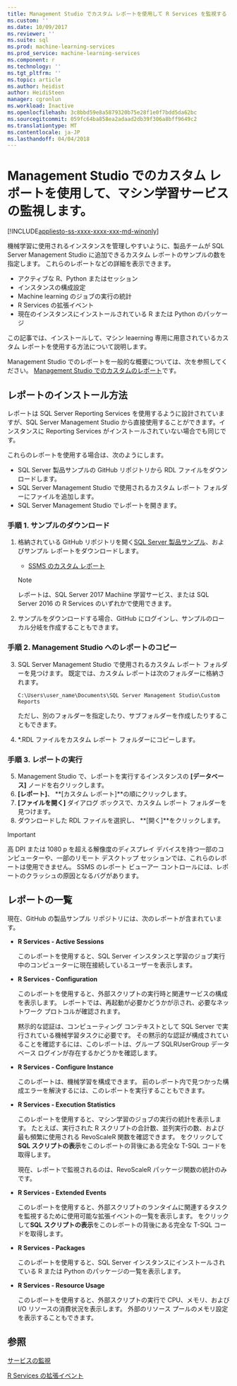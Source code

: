 ```yaml
---
title: Management Studio でカスタム レポートを使用して R Services を監視する | Microsoft Docs
ms.custom: ''
ms.date: 10/09/2017
ms.reviewer: ''
ms.suite: sql
ms.prod: machine-learning-services
ms.prod_service: machine-learning-services
ms.component: r
ms.technology: ''
ms.tgt_pltfrm: ''
ms.topic: article
ms.author: heidist
author: HeidiSteen
manager: cgronlun
ms.workload: Inactive
ms.openlocfilehash: 3c8bbd59e8a5879320b75e28f1e0f7bdd5da62bc
ms.sourcegitcommit: 059fc64ba858ea2adaad2db39f306a8bff9649c2
ms.translationtype: MT
ms.contentlocale: ja-JP
ms.lasthandoff: 04/04/2018
---
```

# <a name="monitor-machine-learning-services-using-custom-reports-in-management-studio"></a>Management Studio でのカスタム レポートを使用して、マシン学習サービスの監視します。
[!INCLUDE[appliesto-ss-xxxx-xxxx-xxx-md-winonly](../../includes/appliesto-ss-xxxx-xxxx-xxx-md-winonly.md)]

機械学習に使用されるインスタンスを管理しやすいように、製品チームが SQL Server Management Studio に追加できるカスタム レポートのサンプルの数を指定します。 これらのレポートなどの詳細を表示できます。

- アクティブな R、Python またはセッション
- インスタンスの構成設定
- Machine learning のジョブの実行の統計
- R Services の拡張イベント
- 現在のインスタンスにインストールされている R または Python のパッケージ

この記事では、インストールして、マシン leaerning 専用に用意されているカスタム レポートを使用する方法について説明します。 

Management Studio でのレポートを一般的な概要については、次を参照してください。 [Management Studio でのカスタムのレポート](../../ssms/object/custom-reports-in-management-studio.md)です。

## <a name="how-to-install-the-reports"></a>レポートのインストール方法

レポートは SQL Server Reporting Services を使用するように設計されていますが、SQL Server Management Studio から直接使用することができます。インスタンスに Reporting Services がインストールされていない場合でも同じです。 

これらのレポートを使用する場合は、次のようにします。

* SQL Server 製品サンプルの GitHub リポジトリから RDL ファイルをダウンロードします。
* SQL Server Management Studio で使用されるカスタム レポート フォルダーにファイルを追加します。
* SQL Server Management Studio でレポートを開きます。


### <a name="step-1-download-the-reports"></a>手順 1. サンプルのダウンロード

1. 格納されている GitHub リポジトリを開く[SQL Server 製品サンプル](https://github.com/Microsoft/sql-server-samples)、およびサンプル レポートをダウンロードします。 

    + [SSMS のカスタム レポート](https://github.com/Microsoft/sql-server-samples/tree/master/samples/features/machine-learning-services/ssms-custom-reports)

    > [!NOTE]
    > レポートは、SQL Server 2017 Machiine 学習サービス、または SQL Server 2016 の R Services のいずれかで使用できます。

2. サンプルをダウンロードする場合、GitHub にログインし、サンプルのローカル分岐を作成することもできます。 

### <a name="step-2-copy-the-reports-to-management-studio"></a>手順 2. Management Studio へのレポートのコピー

3. SQL Server Management Studio で使用されるカスタム レポート フォルダーを見つけます。 既定では、カスタム レポートは次のフォルダーに格納されます。
    
   `C:\Users\user_name\Documents\SQL Server Management Studio\Custom Reports`

   ただし、別のフォルダーを指定したり、サブフォルダーを作成したりすることもできます。

4. *.RDL ファイルをカスタム レポート フォルダーにコピーします。


### <a name="step-3-run-the-reports"></a>手順 3. レポートの実行

5. Management Studio で、レポートを実行するインスタンスの **[データベース]** ノードを右クリックします。
6. **[レポート]**、 **[カスタム レポート]**の順にクリックします。
7. **[ファイルを開く]** ダイアログ ボックスで、カスタム レポート フォルダーを見つけます。
8. ダウンロードした RDL ファイルを選択し、 **[開く]**をクリックします。

> [!IMPORTANT]
> 高 DPI または 1080 p を超える解像度のディスプレイ デバイスを持つ一部のコンピューターや、一部のリモート デスクトップ セッションでは、これらのレポートは使用できません。 SSMS のレポート ビューアー コントロールには、レポートのクラッシュの原因となるバグがあります。

## <a name="report-list"></a>レポートの一覧

現在、GitHub の製品サンプル リポジトリには、次のレポートが含まれています。

+ **R Services - Active Sessions**

  このレポートを使用すると、SQL Server インスタンスと学習のジョブ実行中のコンピューターに現在接続しているユーザーを表示します。 
  
+ **R Services - Configuration**

  このレポートを使用すると、外部スクリプトの実行時と関連サービスの構成を表示します。 レポートでは、再起動が必要かどうかが示され、必要なネットワーク プロトコルが確認されます。 
  
  黙示的な認証は、コンピューティング コンテキストとして SQL Server で実行されている機械学習タスクに必要です。 その黙示的な認証が構成されていることを確認するには、このレポートは、グループ SQLRUserGroup データベース ログインが存在するかどうかを確認します。

 + **R Services - Configure Instance** 

   このレポートは、機械学習を構成できます。 前のレポート内で見つかった構成エラーを解決するには、このレポートを実行することもできます。
 
+ **R Services - Execution Statistics**

  このレポートを使用すると、マシン学習のジョブの実行の統計を表示します。 たとえば、実行された R スクリプトの合計数、並列実行の数、および最も頻繁に使用される RevoScaleR 関数を確認できます。 をクリックして**SQL スクリプトの表示**をこのレポートの背後にある完全な T-SQL コードを取得します。

  現在、レポートで監視されるのは、RevoScaleR パッケージ関数の統計のみです。

+ **R Services - Extended Events**

  このレポートを使用すると、外部スクリプトのランタイムに関連するタスクを監視するために使用可能な拡張イベントの一覧を表示します。 をクリックして**SQL スクリプトの表示**をこのレポートの背後にある完全な T-SQL コードを取得します。

+ **R Services - Packages**

  このレポートを使用すると、SQL Server インスタンスにインストールされている R または Python のパッケージの一覧を表示します。

+ **R Services - Resource Usage**

  このレポートを使用すると、外部スクリプトの実行で CPU、メモリ、および I/O リソースの消費状況を表示します。 外部のリソース プールのメモリ設定を表示することもできます。

## <a name="see-also"></a>参照

[サービスの監視](managing-and-monitoring-r-solutions.md)

[R Services の拡張イベント](extended-events-for-sql-server-r-services.md)
